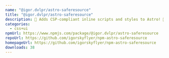 ```yaml
---
name: "@igor.dvlpr/astro-saferesource"
title: "@igor.dvlpr/astro-saferesource"
description: 🎐 Adds CSP-compliant inline scripts and styles to Astro! 🎠
categories:
  - css+ui
npmUrl: https://www.npmjs.com/package/@igor.dvlpr/astro-saferesource
repoUrl: https://github.com/igorskyflyer/npm-astro-saferesource
homepageUrl: https://github.com/igorskyflyer/npm-astro-saferesource
downloads: 38
---
```


